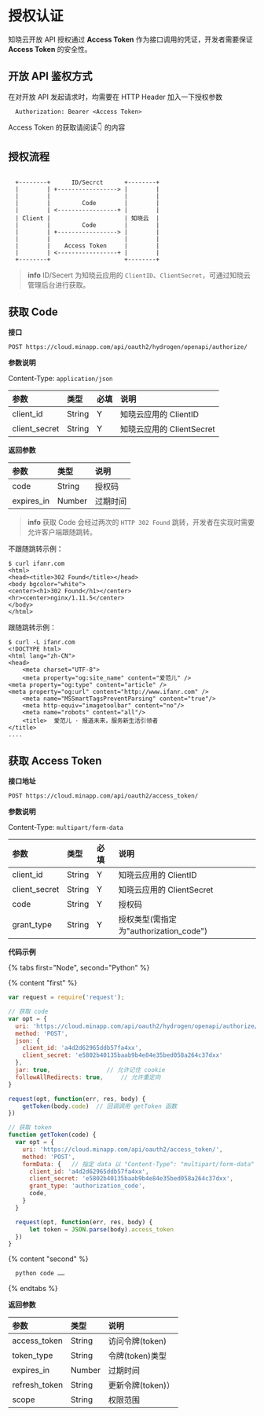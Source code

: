 # 授权认证

知晓云开放 API 授权通过 **Access Token** 作为接口调用的凭证，开发者需要保证 **Access Token** 的安全性。

## 开放 API 鉴权方式

在对开放 API 发起请求时，均需要在 HTTP Header 加入一下授权参数

```
  Authorization: Bearer <Access Token>
```

Access Token 的获取请阅读👇 的内容


## 授权流程

```

  +--------+      ID/Secrct      +--------+
  |        | +-----------------> |        |
  |        |                     |        |
  |        |         Code        |        |
  |        | <-----------------+ |        |
  | Client |                     | 知晓云  |
  |        |         Code        |        |
  |        | +-----------------> |        |
  |        |                     |        |
  |        |    Access Token     |        |
  |        | <-----------------+ |        |
  +--------+                     +--------+

```

> **info**
> ID/Secert 为知晓云应用的 `ClientID`、`ClientSecret`，可通过知晓云管理后台进行获取。

## 获取 Code

**接口**

`POST https://cloud.minapp.com/api/oauth2/hydrogen/openapi/authorize/`

**参数说明**

Content-Type: `application/json`

| 参数               | 类型    | 必填 | 说明 |
| :------------     | :----- | :-- | :-- |
| client_id         | String | Y  | 知晓云应用的 ClientID |
| client_secret     | String | Y  | 知晓云应用的 ClientSecret |

**返回参数**

| 参数         | 类型         | 说明 |
| :---------- | :----------- | :-- |
| code        | String       | 授权码 |
| expires_in  | Number       | 过期时间 |

> **info**
> 获取 Code 会经过两次的 `HTTP 302 Found` 跳转，开发者在实现时需要允许客户端跟随跳转。

不跟随跳转示例：

```
$ curl ifanr.com
<html>
<head><title>302 Found</title></head>
<body bgcolor="white">
<center><h1>302 Found</h1></center>
<hr><center>nginx/1.11.5</center>
</body>
</html>
```

跟随跳转示例：

```
$ curl -L ifanr.com
<!DOCTYPE html>
<html lang="zh-CN">
<head>
    <meta charset="UTF-8">
    <meta property="og:site_name" content="爱范儿" />
<meta property="og:type" content="article" />
<meta property="og:url" content="http://www.ifanr.com" />
    <meta name="MSSmartTagsPreventParsing" content="true"/>
    <meta http-equiv="imagetoolbar" content="no"/>
    <meta name="robots" content="all"/>
    <title>  爱范儿 · 报道未来，服务新生活引领者
</title>
....
```

## 获取 Access Token

**接口地址**

`POST https://cloud.minapp.com/api/oauth2/access_token/`

**参数说明**

Content-Type: `multipart/form-data`

| 参数               | 类型    | 必填 | 说明 |
| :------------     | :----- | :-- | :-- |
| client_id         | String | Y  | 知晓云应用的 ClientID |
| client_secret     | String | Y  | 知晓云应用的 ClientSecret |
| code              | String | Y  | 授权码 |
| grant_type        | String | Y  | 授权类型(需指定为"authorization_code") |

**代码示例** 

{% tabs first="Node", second="Python" %}

{% content "first" %}

  ```js
  var request = require('request');

  // 获取 code
  var opt = {
    uri: 'https://cloud.minapp.com/api/oauth2/hydrogen/openapi/authorize/',
    method: 'POST',
    json: {
      client_id: 'a4d2d62965ddb57fa4xx',
      client_secret: 'e5802b40135baab9b4e84e35bed058a264c37dxx'
    },
    jar: true,                // 允许记住 cookie 
    followAllRedirects: true,     // 允许重定向
  }

  request(opt, function(err, res, body) {
      getToken(body.code)  // 回调调用 getToken 函数
  })

  // 获取 token
  function getToken(code) {
    var opt = {
      uri: 'https://cloud.minapp.com/api/oauth2/access_token/',
      method: 'POST',
      formData: {   // 指定 data 以 "Content-Type": "multipart/form-data" 传送
        client_id: 'a4d2d62965ddb57fa4xx',
        client_secret: 'e5802b40135baab9b4e84e35bed058a264c37dxx',
        grant_type: 'authorization_code',
        code,
      }
    }

    request(opt, function(err, res, body) {
        let token = JSON.parse(body).access_token
    })
  }
  ```

{% content "second" %}

  ```python
    python code ……
  ```

{% endtabs %}

**返回参数**

| 参数           | 类型         | 说明 |
| :----------   | :----------- | :-- |
| access_token  | String       | 访问令牌(token) |
| token_type    | String       | 令牌(token)类型 |
| expires_in    | Number       | 过期时间 |
| refresh_token | String       | 更新令牌(token)） |
| scope         | String       | 权限范围 |